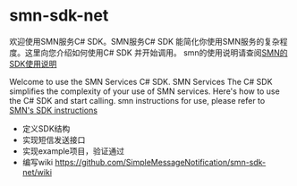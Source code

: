 # smn-sdk-net
欢迎使用SMN服务C# SDK。SMN服务C# SDK 能简化你使用SMN服务的复杂程度。这里向您介绍如何使用C# SDK 并开始调用。
smn的使用说明请查阅[SMN的SDK使用说明](https://github.com/SimpleMessageNotification/smn-sdk-net/wiki)  
  
Welcome to use the SMN Services C# SDK. SMN Services The C# SDK simplifies the complexity of your use of SMN services. Here's how to use the C# SDK and start calling. smn instructions for use, please refer to [SMN's SDK instructions](https://github.com/SimpleMessageNotification/smn-sdk-net/wiki)


+ 定义SDK结构
+ 实现短信发送接口
+ 实现example项目，验证通过
+ 编写wiki https://github.com/SimpleMessageNotification/smn-sdk-net/wiki